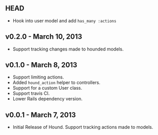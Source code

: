 ## HEAD

* Hook into user model and add `has_many :actions`

## v0.2.0 - March 10, 2013

* Support tracking changes made to hounded models.

## v0.1.0 - March 8, 2013

* Support limiting actions.
* Added `hound_action` helper to controllers.
* Support for a custom User class.
* Support travis CI.
* Lower Rails dependency version.

## v0.0.1 - March 7, 2013

* Initial Release of Hound. Support tracking actions made to models.
